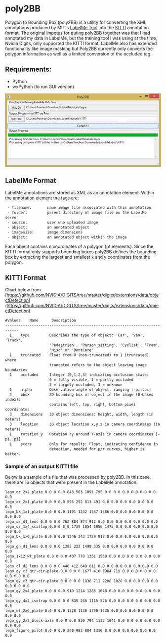 # poly2BB

Polygon to Bounding Box (poly2BB) is a utility for converting the XML annotations produced by MIT's [LabelMe Tool](http://labelme.csail.mit.edu "MIT Label Me") into the [KITTI](http://www.cvlibs.net/datasets/kitti/index.php "Karlsruhe Institute") annotation format. The original impetus for puting poly2BB together was that I had annotated my data in LabelMe, but the training tool I was using at the time, Nvidia Digits, only supported the KITTI format. LabelMe also has extended functionality like image masking but  Poly2BB currently only converts the polygon information as well as a limited conversion of the occluded tag.

## Requirements:
- Python
- wxPython (to run GUI version)

![screenshot](poly2BB.png)

## LabelMe Format

LabelMe annotations are stored as XML as an annotation element.  Within the annotation element the tags are:
```
 - filename:       name image file associated with this annotation
 - folder:         parent directory of image file on the LabelMe server
 - source:         user who uploaded image
 - object:         an annotated object
 - imagesize:      image dimensions
 - object:         an annotated object within the image
```
 Each object contains n coordinates of a polygon (pt elements). Since the KITTI format only supports bounding boxes poly2BB defines the bounding box by extracting the largest and smallest x and y coordinates from the polygon. 

 ## KITTI Format
 Chart below from [https://github.com/NVIDIA/DIGITS/tree/master/digits/extensions/data/objectDetection](https://github.com/NVIDIA/DIGITS/tree/master/digits/extensions/data/objectDetection)
 ```
 #Values    Name      Description
----------------------------------------------------------------------------
   1    type         Describes the type of object: 'Car', 'Van', 'Truck',
                     'Pedestrian', 'Person_sitting', 'Cyclist', 'Tram',
                     'Misc' or 'DontCare'
   1    truncated    Float from 0 (non-truncated) to 1 (truncated), where
                     truncated refers to the object leaving image boundaries
   1    occluded     Integer (0,1,2,3) indicating occlusion state:
                     0 = fully visible, 1 = partly occluded
                     2 = largely occluded, 3 = unknown
   1    alpha        Observation angle of object, ranging [-pi..pi]
   4    bbox         2D bounding box of object in the image (0-based index):
                     contains left, top, right, bottom pixel coordinates
   3    dimensions   3D object dimensions: height, width, length (in meters)
   3    location     3D object location x,y,z in camera coordinates (in meters)
   1    rotation_y   Rotation ry around Y-axis in camera coordinates [-pi..pi]
   1    score        Only for results: Float, indicating confidence in
                     detection, needed for p/r curves, higher is better.
```
 ### Sample of an output KITTI file

Below is a sample of a file that was processed by poly2BB. In this case, there are 16 objects that were present in the LabelMe  annotation.

 ```
lego_or_2x2_plate 0.0 0 0.0 843 563 1091 795 0.0 0.0 0.0 0.0 0.0 0.0 0.0 
lego_or_2x1_plate 0.0 0 0.0 595 292 813 491 0.0 0.0 0.0 0.0 0.0 0.0 0.0 
lego_bk_1x1_plate 0.0 0 0.0 1191 1242 1337 1386 0.0 0.0 0.0 0.0 0.0 0.0 0.0 
lego_or_d1_lens 0.0 0 0.0 762 804 874 912 0.0 0.0 0.0 0.0 0.0 0.0 0.0 
lego_or_1x4_scallop 0.0 0 0.0 1739 1054 1956 1475 0.0 0.0 0.0 0.0 0.0 0.0 0.0 
lego_bk_1x6_plate 0.0 0 0.0 1346 343 1729 917 0.0 0.0 0.0 0.0 0.0 0.0 0.0 
lego_gn_d1_lens 0.0 0 0.0 1385 222 1498 335 0.0 0.0 0.0 0.0 0.0 0.0 0.0 
lego_1x12_wt_plate 0.0 0 0.0 407 770 1351 1560 0.0 0.0 0.0 0.0 0.0 0.0 0.0 
lego_cl_d2_lens 0.0 0 0.0 446 412 649 611 0.0 0.0 0.0 0.0 0.0 0.0 0.0 
lego_gy_r3_qtr-cir-plate 0.0 0 0.0 1677 410 1984 719 0.0 0.0 0.0 0.0 0.0 0.0 0.0 
lego_gy_r3_qtr-cir-plate 0.0 0 0.0 1836 711 2208 1028 0.0 0.0 0.0 0.0 0.0 0.0 0.0 
lego_gy_2x4_plate 0.0 0 0.0 910 1214 1286 1648 0.0 0.0 0.0 0.0 0.0 0.0 0.0 
lego_gy_4x2_isotrap 0.0 0 0.0 835 236 1115 576 0.0 0.0 0.0 0.0 0.0 0.0 0.0 
lego_wt_2x6_plate 0.0 0 0.0 1328 1130 1790 1735 0.0 0.0 0.0 0.0 0.0 0.0 0.0 
lego_gy_2x2_block-axle 0.0 0 0.0 850 794 1132 1041 0.0 0.0 0.0 0.0 0.0 0.0 0.0 
lego_figure_pilot 0.0 0 0.0 360 983 884 1316 0.0 0.0 0.0 0.0 0.0 0.0 0.0 
```
